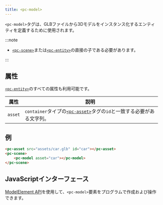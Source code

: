```yaml
---
title: <pc-model>
---
```


`<pc-model>`タグは、GLBファイルから3Dモデルをインスタンス化するエンティティを定義するために使用されます。

:::note

*   [`<pc-scene>`](../pc-scene)または[`<pc-entity>`](../pc-entity)の直接の子である必要があります。

:::

## 属性

[`<pc-entity>`](../pc-entity)のすべての属性も利用可能です。

| 属性    | 説明                                                                                                        |
| --- | ---                                                                                                        |
| `asset` | `container`タイプの[`<pc-asset>`](../pc-asset)タグの`id`と一致する必要がある文字列。 |

## 例

```html
<pc-asset src="assets/car.glb" id="car"></pc-asset>
<pc-scene>
    <pc-model asset="car"></pc-model>
</pc-scene>
```

## JavaScriptインターフェース

[ModelElement API](https://api.playcanvas.com/classes/EngineWebComponents.ModelElement.html)を使用して、`<pc-model>`要素をプログラムで作成および操作できます。
